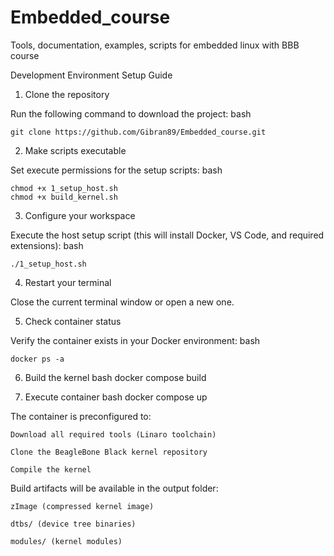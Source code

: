 # Embedded_course
Tools, documentation, examples, scripts for embedded linux with BBB course

Development Environment Setup Guide
1. Clone the repository

Run the following command to download the project:
bash

    git clone https://github.com/Gibran89/Embedded_course.git

2. Make scripts executable

Set execute permissions for the setup scripts:
bash

    chmod +x 1_setup_host.sh
    chmod +x build_kernel.sh

3. Configure your workspace

Execute the host setup script (this will install Docker, VS Code, and required extensions):
bash

    ./1_setup_host.sh

4. Restart your terminal

Close the current terminal window or open a new one.

5. Check container status

Verify the container exists in your Docker environment:
bash

    docker ps -a

6. Build the kernel
bash
    docker compose build

7. Execute container
bash
    docker compose up

The container is preconfigured to:

    Download all required tools (Linaro toolchain)

    Clone the BeagleBone Black kernel repository

    Compile the kernel

Build artifacts will be available in the output folder:

    zImage (compressed kernel image)

    dtbs/ (device tree binaries)

    modules/ (kernel modules)
